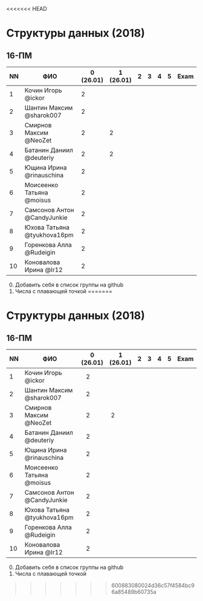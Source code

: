 <<<<<<< HEAD
 # Структуры данных (2018)
 ## 16-ПМ
 
 | NN  | ФИО                         | 0 (26.01)| 1 (26.01) | 2   | 3   | 4   | 5     | Exam  |
 | --- | --------------------------- | -------- | --- | --- | --- | --- | --- | ----- |
 | 1   | Кочин Игорь @ickor          |    2     |     |     |     |     |     |       |
 | 2   | Шантин Максим @sharok007    |    2     |     |     |     |     |     |       |
 | 3   | Смирнов Максим @NeoZet      |    2     |  2  |     |     |     |     |       |
 | 4   | Батанин Даниил  @deuteriy   |    2     |  2  |     |     |     |     |       |
 | 5   | Ющина Ирина  @rinauschina   |    2     |     |     |     |     |     |       |
 | 6   | Моисеенко Татьяна @moisus   |    2     |     |     |     |     |     |       |
 | 7   | Самсонов Антон @CandyJunkie |    2     |     |     |     |     |     |       |
 | 8   | Юхова Татьяна @tyukhova16pm |    2     |     |     |     |     |     |       |
 | 9   | Горенкова Алла  @Rudeigin   |    2     |     |     |     |     |     |       |
 | 10  | Коновалова Ирина @Ir12      |    2     |     |     |     |     |     |       |
 
 0. Добавить себя в список группы на github
 1. Числа с плавающей точкой
=======
# Структуры данных (2018)
## 16-ПМ

| NN  | ФИО                         | 0 (26.01)| 1 (26.01) | 2   | 3   | 4   | 5     | Exam  |
| --- | --------------------------- | -------- | --- | --- | --- | --- | --- | ----- |
| 1   | Кочин Игорь @ickor          |    2     |     |     |     |     |     |       |
| 2   | Шантин Максим @sharok007    |    2     |     |     |     |     |     |       |
| 3   | Смирнов Максим @NeoZet      |    2     |  2  |     |     |     |     |       |
| 4   | Батанин Даниил  @deuteriy   |    2     |     |     |     |     |     |       |
| 5   | Ющина Ирина  @rinauschina   |    2     |     |     |     |     |     |       |
| 6   | Моисеенко Татьяна @moisus   |    2     |     |     |     |     |     |       |
| 7   | Самсонов Антон @CandyJunkie |    2     |     |     |     |     |     |       |
| 8   | Юхова Татьяна @tyukhova16pm |    2     |     |     |     |     |     |       |
| 9   | Горенкова Алла  @Rudeigin   |    2     |     |     |     |     |     |       |
| 10  | Коновалова Ирина @Ir12      |    2     |     |     |     |     |     |       |

0. Добавить себя в список группы на github
1. Числа с плавающей точкой
>>>>>>> 600883080024d36c57f4584bc96a85489b60735a
